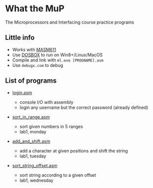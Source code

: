 # What the MuP
The Microprocessors and Interfacing course practice programs

## Little info
- Works with [MASM611](https://sourceforge.net/projects/masm611/)
- Use [DOSBOX](http://www.dosbox.com/) to run on Win8+/Linux/MacOS
- Compile and link with ```ml.exe [PROGNAME].asm```
- Use ```debugx.com``` to debug

## List of programs

- [login.asm](https://github.com/UtkarshMe/What_the_MuP/blob/master/login.asm)
  - console I/O with assembly
  - login any username but the correct password (already defined)

- [sort_in_range.asm](https://github.com/UtkarshMe/What_the_MuP/blob/master/sort_in_range.asm)
  - sort given numbers in 5 ranges
  - lab1, monday

- [add_and_shift.asm](https://github.com/UtkarshMe/What_the_MuP/blob/master/add_and_shift.asm)
  - add a character at given positions and shift the string
  - lab1, tuesday

- [sort_string_offset.asm](https://github.com/UtkarshMe/What_the_MuP/blob/master/sort_string_offset.asm)
  - sort string according to a given offset
  - lab1, wednesday
